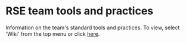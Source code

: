 # RSE team tools and practices
Information on the team's standard tools and practices. To view, select 'Wiki' from the top menu or click [here](https://github.com/NewcastleRSE/tools_and_practices/wiki).
